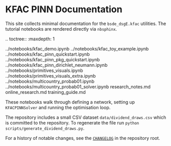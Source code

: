 # KFAC PINN Documentation

This site collects minimal documentation for the `bsde_dsgE.kfac` utilities. The tutorial notebooks are rendered directly via ``nbsphinx``.

.. toctree::
   :maxdepth: 1

   ../notebooks/kfac_demo.ipynb
   ../notebooks/kfac_toy_example.ipynb
   ../notebooks/kfac_pinn_quickstart.ipynb
   ../notebooks/kfac_pinn_pkg_quickstart.ipynb
   ../notebooks/kfac_pinn_dirichlet_neumann.ipynb
   ../notebooks/primitives_visuals.ipynb
   ../notebooks/primitives_visuals_extra.ipynb
   ../notebooks/multicountry_probab01.ipynb
   ../notebooks/multicountry_probab01_solver.ipynb
   research_notes.md
   online_research.md
   training_guide.md

These notebooks walk through defining a network, setting up ``KFACPINNSolver`` and running the optimisation loop.

The repository includes a small CSV dataset `data/dividend_draws.csv` which is
committed to the repository. To regenerate the file run
``python scripts/generate_dividend_draws.py``.

For a history of notable changes, see the
[`CHANGELOG`](../CHANGELOG.md) in the repository root.
